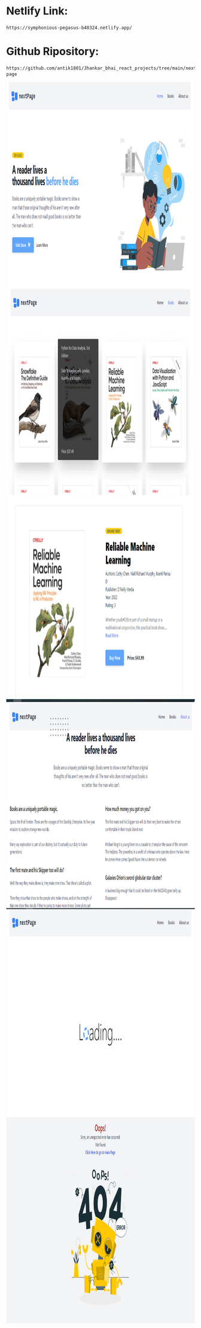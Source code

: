 # Netlify Link:
```
https://symphonious-pegasus-b40324.netlify.app/
```
# Github Ripository:
```
https://github.com/antik1801/Jhankar_bhai_react_projects/tree/main/next-page
```
<img src="./Date/main.PNG" style="height:550px; width: 100%">
<img src="./Date/books.PNG" style="height:550px; width: 100%">
<img src="./Date/book.PNG" style="height:550px; width: 100%">
<img src="./Date/aboutus.PNG" style="height:550px; width: 100%">
<img src="./Date/loading.PNG" style="height:550px; width: 100%">
<img src="./Date/error.PNG" style="height:550px; width: 100%">